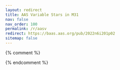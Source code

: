 ```yaml
---
layout: redirect
title: AAS Variable Stars in M31
nav: false
nav_order: 100
permalink: /r/aasv
redirect: https://baas.aas.org/pub/2022n6i201p02
sitemap: false
---
```


{% comment %}
<!--
Redirect link from CV to the right place.
-->
{% endcomment %}
